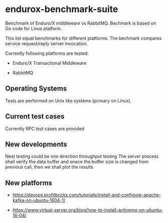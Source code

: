 # endurox-benchmark-suite
Benchmark of Enduro/X middleware vs RabbitMQ. Bechmark is based on 
Go code for Linux platform.

This list equal benchmarks for different platforms. The bechmark compares service request/reply
server invocation.

Currently following platforms are tested:

* Enduro/X Transactional Middleware

* RabbitMQ

## Operating Systems
Tests are performed on Unix like systems (primary on Linux).

## Current test cases
Currently RPC test cases are provided

## New developments
Next testing could be one direction throughput testing
The server process shall verify the data buffer and onece the buffer size
is changed from previous call, then we shall plot the results

## New platforms

* https://devops.profitbricks.com/tutorials/install-and-configure-apache-kafka-on-ubuntu-1604-1/

* https://www.virtual-server.org/blog/how-to-install-activemq-on-ubuntu-16-04/
